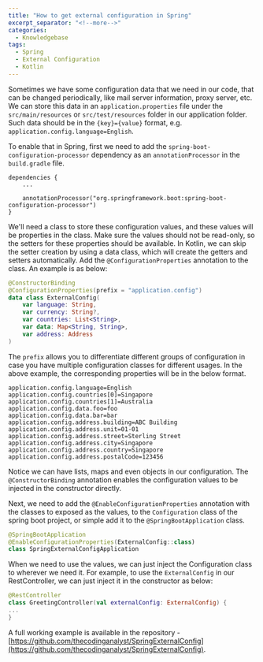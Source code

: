 ```yaml
---
title: "How to get external configuration in Spring"
excerpt_separator: "<!--more-->"
categories:
  - Knowledgebase
tags:
  - Spring
  - External Configuration
  - Kotlin
---
```


Sometimes we have some configuration data that we need in our code, that can be changed periodically, like mail server information, proxy server, etc. We can store this data in an `application.properties` file under the `src/main/resources` or `src/test/resources` folder in our application folder. Such data should be in the `{key}={value}` format, e.g. `application.config.language=English`.

To enable that in Spring, first we need to add the `spring-boot-configuration-processor` dependency as an `annotationProcessor` in the `build.gradle` file. 

```Gradle
dependencies {
    ...

    annotationProcessor("org.springframework.boot:spring-boot-configuration-processor")
}
```

We'll need a class to store these configuration values, and these values will be properties in the class. Make sure the values should not be read-only, so the setters for these properties should be available. In Kotlin, we can skip the setter creation by using a data class, which will create the getters and setters automatically. Add the `@ConfigurationProperties` annotation to the class. An example is as below:

```Kotlin
@ConstructorBinding
@ConfigurationProperties(prefix = "application.config")
data class ExternalConfig(
    var language: String,
    var currency: String?,
    var countries: List<String>,
    var data: Map<String, String>,
    var address: Address
)
```

The `prefix` allows you to differentiate different groups of configuration in case you have multiple configuration classes for different usages. In the above example, the corresponding properties will be in the below format. 

```
application.config.language=English
application.config.countries[0]=Singapore
application.config.countries[1]=Australia
application.config.data.foo=foo
application.config.data.bar=bar
application.config.address.building=ABC Building
application.config.address.unit=01-01
application.config.address.street=Sterling Street
application.config.address.city=Singapore
application.config.address.country=Singapore
application.config.address.postalCode=123456
```

Notice we can have lists, maps and even objects in our configuration. The `@ConstructorBinding` annotation enables the configuration values to be injected in the constructor directly. 

Next, we need to add the `@EnableConfigurationProperties` annotation with the classes to exposed as the values, to the `Configuration` class of the spring boot project, or simple add it to the `@SpringBootApplication` class.

```Kotlin
@SpringBootApplication
@EnableConfigurationProperties(ExternalConfig::class)
class SpringExternalConfigApplication
```  

When we need to use the values, we can just inject the Configuration class to wherever we need it. For example, to use the `ExternalConfig` in our RestController, we can just inject it in the constructor as below:

```Kotlin
@RestController
class GreetingController(val externalConfig: ExternalConfig) {
...
}
```

A full working example is available in the repository - [https://github.com/thecodinganalyst/SpringExternalConfig](https://github.com/thecodinganalyst/SpringExternalConfig).

